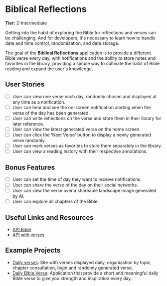 # Biblical Reflections

**Tier:** 2-Intermediate

Getting into the habit of exploring the Bible for reflections and verses can be challenging. And for developers, it's necessary to learn how to handle date and time control, randomization, and data storage.

The goal of the **Biblical Reflections** application is to provide a different Bible verse every day, with notifications and the ability to store notes and favorites in the library, providing a simple way to cultivate the habit of Bible reading and expand the user's knowledge.

## User Stories

- [ ] User can view one verse each day, randomly chosen and displayed at any time as a notification.
- [ ] User can hear and see the on-screen notification alerting when the verse of the day has been generated.
- [ ] User can write reflections on the verse and store them in their library for later reference.
- [ ] User can view the latest generated verse on the home screen.
- [ ] User can click the 'Next Verse' button to display a newly generated verse randomly.
- [ ] User can mark verses as favorites to store them separately in the library.
- [ ] User can view a reading history with their respective annotations.

## Bonus Features

- [ ] User can set the time of day they want to receive notifications.
- [ ] User can share the verse of the day on their social networks.
- [ ] User can view the verse over a shareable landscape image generated by AI.
- [ ] User can explore all chapters of the Bible.

## Useful Links and Resources

- [API.Bible](https://scripture.api.bible/)
- [API with verses](https://www.abibliadigital.com.br/)

## Example Projects

- [Daily verses](https://dailyverses.net/): Site with verses displayed daily, organization by topic, chapter consultation, login and randomly generated verse.
- [Daily Bible Verse](https://play.google.com/store/apps/details?id=com.adepture.dailybibleverse&hl=en_US): Application that provide a short and meaningful daily Bible verse to give you strength and inspiration every day.
